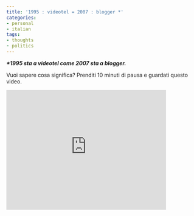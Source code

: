 ```yaml
---
title: '1995 : videotel = 2007 : blogger *'
categories:
- personal
- italian
tags:
- thoughts
- politics
---
```

**_*1995 sta a videotel come 2007 sta a blogger._**

Vuoi sapere cosa significa? Prenditi 10 minuti di pausa e guardati questo
video.

<iframe width="420" height="315" src="https://www.youtube.com/embed/sVLoLp9HLlo" frameborder="0" allowfullscreen></iframe>


